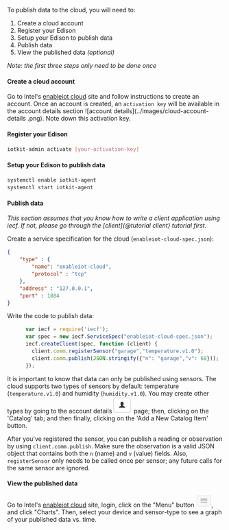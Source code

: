 To publish data to the cloud, you will need to:

1. Create a cloud account
1. Register your Edison
1. Setup your Edison to publish data
1. Publish data
1. View the published data *(optional)*

*Note: the first three steps only need to be done once*

#### Create a cloud account

Go to Intel's [enableiot cloud][1] site and follow instructions to create an account. Once an account is created,
an `activation key` will be available in the account details section ![account details](../images/cloud-account-details
.png). Note down this activation key.

#### Register your Edison

```sh
iotkit-admin activate [your-activation-key]
```

#### Setup your Edison to publish data

```sh
systemctl enable iotkit-agent
systemctl start iotkit-agent
```

#### Publish data

*This section assumes that you know how to write a client application using iecf. If not,
please go through the [client]{@tutorial client} tutorial first.*

Create a service specification for the cloud (`enableiot-cloud-spec.json`):

```json
{
    "type" : {
        "name": "enableiot-cloud",
        "protocol" : "tcp"
    },
    "address" : "127.0.0.1",
    "port" : 1884
}
```

Write the code to publish data:

```js
      var iecf = require('iecf');
      var spec = new iecf.ServiceSpec("enableiot-cloud-spec.json");
      iecf.createClient(spec, function (client) {
        client.comm.registerSensor("garage","temperature.v1.0");
        client.comm.publish(JSON.stringify({"n": "garage","v": 68}));
      });
```

It is important to know that data can only be published using sensors. The cloud supports two types of sensors by
default: temperature (`temperature.v1.0`) and humidity (`humidity.v1.0`). You may create other types by going to
the account details ![account details](../images/cloud-account-details.png) page; then, clicking on the 'Catalog'
tab; and then finally, clicking on the 'Add a New Catalog Item' button.

After you've registered the sensor, you can publish a reading or observation by using `client.comm.publish`. Make sure
the observation is a valid JSON object that contains both the `n` (name) and `v` (value) fields. Also,
`registerSensor` only needs to be called once per sensor; any future calls for the same sensor are ignored.

#### View the published data

Go to Intel's [enableiot cloud][1] site, login, click on the "Menu" button ![Menu](../images/menu.png),
and click "Charts". Then, select your device and sensor-type to see a graph of your published data vs.
time.

[1]: https://dashboard.us.enableiot.com